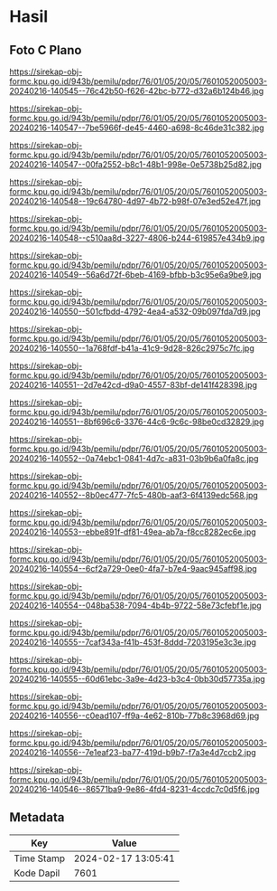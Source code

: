 # Hasil

## Foto C Plano

https://sirekap-obj-formc.kpu.go.id/943b/pemilu/pdpr/76/01/05/20/05/7601052005003-20240216-140545--76c42b50-f626-42bc-b772-d32a6b124b46.jpg

https://sirekap-obj-formc.kpu.go.id/943b/pemilu/pdpr/76/01/05/20/05/7601052005003-20240216-140547--7be5966f-de45-4460-a698-8c46de31c382.jpg

https://sirekap-obj-formc.kpu.go.id/943b/pemilu/pdpr/76/01/05/20/05/7601052005003-20240216-140547--00fa2552-b8c1-48b1-998e-0e5738b25d82.jpg

https://sirekap-obj-formc.kpu.go.id/943b/pemilu/pdpr/76/01/05/20/05/7601052005003-20240216-140548--19c64780-4d97-4b72-b98f-07e3ed52e47f.jpg

https://sirekap-obj-formc.kpu.go.id/943b/pemilu/pdpr/76/01/05/20/05/7601052005003-20240216-140548--c510aa8d-3227-4806-b244-619857e434b9.jpg

https://sirekap-obj-formc.kpu.go.id/943b/pemilu/pdpr/76/01/05/20/05/7601052005003-20240216-140549--56a6d72f-6beb-4169-bfbb-b3c95e6a9be9.jpg

https://sirekap-obj-formc.kpu.go.id/943b/pemilu/pdpr/76/01/05/20/05/7601052005003-20240216-140550--501cfbdd-4792-4ea4-a532-09b097fda7d9.jpg

https://sirekap-obj-formc.kpu.go.id/943b/pemilu/pdpr/76/01/05/20/05/7601052005003-20240216-140550--1a768fdf-b41a-41c9-9d28-826c2975c7fc.jpg

https://sirekap-obj-formc.kpu.go.id/943b/pemilu/pdpr/76/01/05/20/05/7601052005003-20240216-140551--2d7e42cd-d9a0-4557-83bf-de141f428398.jpg

https://sirekap-obj-formc.kpu.go.id/943b/pemilu/pdpr/76/01/05/20/05/7601052005003-20240216-140551--8bf696c6-3376-44c6-9c6c-98be0cd32829.jpg

https://sirekap-obj-formc.kpu.go.id/943b/pemilu/pdpr/76/01/05/20/05/7601052005003-20240216-140552--0a74ebc1-0841-4d7c-a831-03b9b6a0fa8c.jpg

https://sirekap-obj-formc.kpu.go.id/943b/pemilu/pdpr/76/01/05/20/05/7601052005003-20240216-140552--8b0ec477-7fc5-480b-aaf3-6f4139edc568.jpg

https://sirekap-obj-formc.kpu.go.id/943b/pemilu/pdpr/76/01/05/20/05/7601052005003-20240216-140553--ebbe891f-df81-49ea-ab7a-f8cc8282ec6e.jpg

https://sirekap-obj-formc.kpu.go.id/943b/pemilu/pdpr/76/01/05/20/05/7601052005003-20240216-140554--6cf2a729-0ee0-4fa7-b7e4-9aac945aff98.jpg

https://sirekap-obj-formc.kpu.go.id/943b/pemilu/pdpr/76/01/05/20/05/7601052005003-20240216-140554--048ba538-7094-4b4b-9722-58e73cfebf1e.jpg

https://sirekap-obj-formc.kpu.go.id/943b/pemilu/pdpr/76/01/05/20/05/7601052005003-20240216-140555--7caf343a-f41b-453f-8ddd-7203195e3c3e.jpg

https://sirekap-obj-formc.kpu.go.id/943b/pemilu/pdpr/76/01/05/20/05/7601052005003-20240216-140555--60d61ebc-3a9e-4d23-b3c4-0bb30d57735a.jpg

https://sirekap-obj-formc.kpu.go.id/943b/pemilu/pdpr/76/01/05/20/05/7601052005003-20240216-140556--c0ead107-ff9a-4e62-810b-77b8c3968d69.jpg

https://sirekap-obj-formc.kpu.go.id/943b/pemilu/pdpr/76/01/05/20/05/7601052005003-20240216-140556--7e1eaf23-ba77-419d-b9b7-f7a3e4d7ccb2.jpg

https://sirekap-obj-formc.kpu.go.id/943b/pemilu/pdpr/76/01/05/20/05/7601052005003-20240216-140546--86571ba9-9e86-4fd4-8231-4ccdc7c0d5f6.jpg


## Metadata

| Key        | Value               |
| ---------- | ------------------- |
| Time Stamp | 2024-02-17 13:05:41 |
| Kode Dapil | 7601                |



